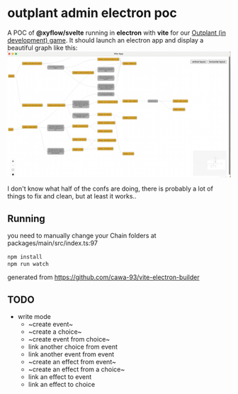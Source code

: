 # outplant admin electron poc

A POC of **@xyflow/svelte** running in **electron** with **vite** for our [Outplant \(in development\) game](https://github.com/AcevedoR/outplant). It should launch an electron app and display a beautiful graph like this:
![excepted_graph.png](excepted_graph.png)

I don't know what half of the confs are doing, there is probably a lot of things to fix and clean, but at least it works..

## Running
you need to manually change your Chain folders at packages/main/src/index.ts:97
```
npm install
npm run watch
```

generated from https://github.com/cawa-93/vite-electron-builder

## TODO
- write mode
  - ~create event~
  - ~create a choice~
  - ~create event from choice~
  - link another choice from event
  - link another event from event
  - ~create an effect from event~
  - ~create an effect from a choice~
  - link an effect to event
  - link an effect to choice
